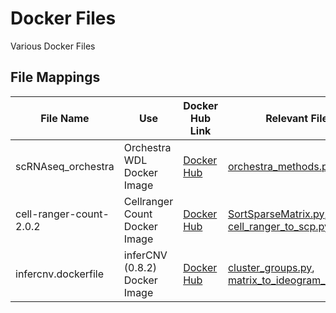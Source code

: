 # Docker Files

Various Docker Files

## File Mappings

File Name     	    | Use                         | Docker Hub Link                   											 | Relevant Files
------------------- | --------------------------- | ---------------------------------------------------------------------------- | ----------------------------
scRNAseq_orchestra  | Orchestra WDL Docker Image  | [Docker Hub](https://hub.docker.com/r/singlecellportal/scrna-seq_orchestra/) | [orchestra_methods.py](https://github.com/broadinstitute/single_cell_portal/blob/master/scripts/orchestra_methods.py)
cell-ranger-count-2.0.2 | Cellranger Count Docker Image | [Docker Hub](https://hub.docker.com/r/singlecellportal/cell-ranger-count-2.0.2/) | [SortSparseMatrix.py](https://github.com/broadinstitute/single_cell_portal/blob/master/scripts/SortSparseMatrix.py), [cell_ranger_to_scp.py](https://github.com/broadinstitute/single_cell_portal/blob/master/scripts/cell_ranger_to_scp.py) 
infercnv.dockerfile  | inferCNV (0.8.2) Docker Image | [Docker Hub](https://hub.docker.com/r/singlecellportal/infercnv/) | [cluster_groups.py](https://github.com/broadinstitute/single_cell_portal/blob/master/scripts/ideogram/cluster_groups.py), [matrix_to_ideogram_annots.py](https://github.com/broadinstitute/single_cell_portal/blob/master/scripts/ideogram/matrix_to_ideogram_annots.py)

